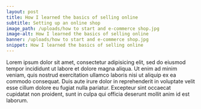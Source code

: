```yaml
---
layout: post
title: How I learned the basics of selling online
subtitle: Setting up an online shop
image_path: /uploads/how to start and e-commerce shop.jpg
image-alt: How I learned the basics of selling online
banner: /uploads/how to start and e-commerce shop.jpg
snippet: How I learned the basics of selling online
---
```


Lorem ipsum dolor sit amet, consectetur adipisicing elit, sed do eiusmod tempor incididunt ut labore et dolore magna aliqua. Ut enim ad minim veniam, quis nostrud exercitation ullamco laboris nisi ut aliquip ex ea commodo consequat. Duis aute irure dolor in reprehenderit in voluptate velit esse cillum dolore eu fugiat nulla pariatur. Excepteur sint occaecat cupidatat non proident, sunt in culpa qui officia deserunt mollit anim id est laborum.
